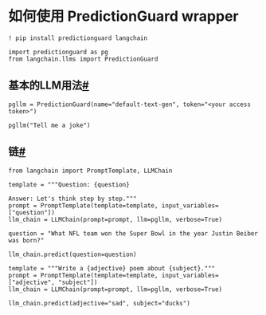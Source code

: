 


如何使用 PredictionGuard wrapper
=================================================

```
! pip install predictionguard langchain

```

```
import predictionguard as pg
from langchain.llms import PredictionGuard

```

基本的LLM用法[#](#basic-llm-usage "Permalink to this headline")
-----------------------------------------------------------------

```
pgllm = PredictionGuard(name="default-text-gen", token="<your access token>")

```

```
pgllm("Tell me a joke")

```

链[#](#chaining "Permalink to this headline")
---------------------------------------------------

```
from langchain import PromptTemplate, LLMChain

```

```
template = """Question: {question}

Answer: Let's think step by step."""
prompt = PromptTemplate(template=template, input_variables=["question"])
llm_chain = LLMChain(prompt=prompt, llm=pgllm, verbose=True)

question = "What NFL team won the Super Bowl in the year Justin Beiber was born?"

llm_chain.predict(question=question)

```

```
template = """Write a {adjective} poem about {subject}."""
prompt = PromptTemplate(template=template, input_variables=["adjective", "subject"])
llm_chain = LLMChain(prompt=prompt, llm=pgllm, verbose=True)

llm_chain.predict(adjective="sad", subject="ducks")

```

